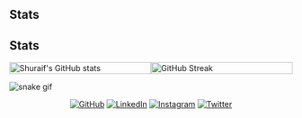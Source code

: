 ## Stats

<h2>Stats</h2>
<div style="display: flex; flex-direction: row; justify-content: flex-start; align-items: center;">
   <img src="https://github-readme-stats.vercel.app/api?username=shuraif" alt="Shuraif's GitHub stats" style="width: 100%; height: auto;">
   <img src="https://github-readme-streak-stats.herokuapp.com?user=shuraif&theme=neon" alt="GitHub Streak" style="width: 100%; height: auto;">
</div>


<!-- 
https://github-readme-streak-stats.herokuapp.com/demo/
https://github.com/anuraghazra/github-readme-stats
-->


  
![snake gif](https://raw.githubusercontent.com/shuraif/shuraif/output/github-contribution-grid-snake.svg)

<p align="center">
	<a href="https://github.com/shuraif"><img src="https://user-images.githubusercontent.com/58532023/171219272-a68dd897-a9c7-4826-b7e6-10ef84e6a0a8.png" alt="GitHub"/></a>
	<a href="https://www.linkedin.com/in/muhammed-shuraif/"><img src="https://user-images.githubusercontent.com/58532023/171219303-8839f911-21bf-453f-b517-9dd6ef9a873c.png" alt="LinkedIn"/></a>
	<a href="https://www.instagram.com/5huraif/"><img src="https://user-images.githubusercontent.com/58532023/171219320-cc1517cb-54a9-470c-a92d-965524a7b3aa.png" alt="Instagram"/></a>
	<a href="https://mobile.twitter.com/ShuraifMuhammed/"><img src="https://user-images.githubusercontent.com/58532023/171218519-2ccc030a-72b5-45ea-a2ec-7f1dfbef917f.png" alt="Twitter"/></a>
</p>

